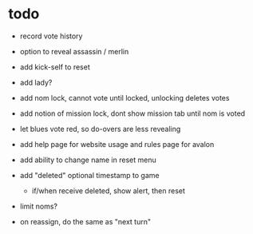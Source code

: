 # todo

- record vote history
- option to reveal assassin / merlin
- add kick-self to reset
- add lady?
- add nom lock, cannot vote until locked, unlocking deletes votes
- add notion of mission lock, dont show mission tab until nom is voted
- let blues vote red, so do-overs are less revealing

- add help page for website usage and rules page for avalon
- add ability to change name in reset menu
- add "deleted" optional timestamp to game
  - if/when receive deleted, show alert, then reset
- limit noms?
- on reassign, do the same as "next turn"
